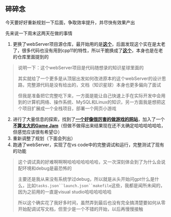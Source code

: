## 碎碎念
今天要好好重新规划一下后面，争取效率提升，并尽快有效果产出

先来说一下周末这两天在做的事情

1. 更换了webServer项目源仓库，最开始用的是[**这个**](https://github.com/qinguoyi/TinyWebServer)，后面发现这个实在是太老了，很多代码也没有用到cpp11的特性，所以干脆换成了[**这个**](https://github.com/markparticle/WebServer)，本身也是在老的仓库里面提到的
>说明一下：这个webServer项目是代码随想录的知识星球里面的
>
>其实就给了一个更多是从顶层出发如何改进原本的这个webServer的设计思路，完整源代码是没有给出的，文档（知识星球）本身也更多偏向了面试
>
>但我是准备把它完整吃下来，一方面是能让自己快速上手在实际开发中会用到的计算机网络、操作系统、MySQL和Linux的知识，另一方面我是想把这个项目扩展成一个全栈项目，部署一个网页小游戏
2. 进行了大量信息的探索，找到了[**一个好像很厉害的做游戏的网站**](https://itch.io/)，加入了一个[**不算太大的Game Jam**](https://itch.io/jam/littlejs-game-jam)（但做不做得出来结果现在还不太确定哈哈哈哈哈哈，但感觉应该很有希望😉）
3. 重新调整了规划（下面会列出）
4. 跑通了webServer，实现了在vs code中的完整调试和运行，完整测试了现有的功能
>这个调试真的好难啊啊啊哈哈哈哈哈哈哈，又一次深刻体会到了为什么会说配环境和debug是最恐怖的
>
>主要还是我从来没有系统学过debug，所以就是从头开始问gpt什么是什么，比如`tasks.json``launch.json``makefile`这些，我都是闻所未闻的，因为之前用的一直是visual studio哈哈哈哈哈哈
>
>所以这个确实花了我好多时间，虽然弄到最后也没有完全搞清楚要如何从零开始配调试写文档，但至少是一个不错的开始，以后再慢慢接触
